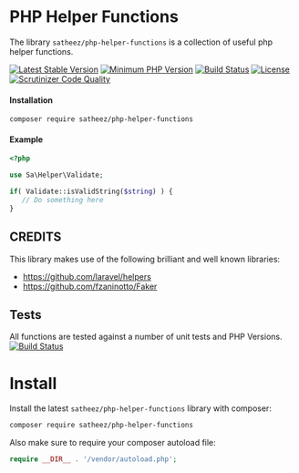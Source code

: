 # PHP Helper Functions

The library `satheez/php-helper-functions`  is a collection of useful php helper functions.  

[![Latest Stable Version](https://img.shields.io/packagist/v/satheez/php-helper-functions)](https://packagist.org/packages/satheez/php-helper-functions)
[![Minimum PHP Version](https://img.shields.io/packagist/php-v/satheez/php-helper-functions)](https://php.net/)
[![Build Status](https://travis-ci.org/satheez/php-helper-functions.svg?branch=master)](https://travis-ci.org/satheez/php-helper-functions)
[![License](https://poser.pugx.org/satheez/php-helper-functions/license)](https://packagist.org/packages/satheez/php-helper-functions)
[![Scrutinizer Code Quality](https://scrutinizer-ci.com/g/Satheez/php-helper-functions/badges/quality-score.png?b=master)](https://scrutinizer-ci.com/g/Satheez/php-helper-functions/?branch=master)

#### Installation
```bash~~~~
composer require satheez/php-helper-functions
```

#### Example
 ```php
 <?php
 
use Sa\Helper\Validate;

if( Validate::isValidString($string) ) {
    // Do something here
}
 ```

## CREDITS

This library makes use of the following brilliant and well known libraries:

- https://github.com/laravel/helpers
- https://github.com/fzaninotto/Faker

## Tests

All functions are tested against a number of unit tests and PHP Versions. 
[![Build Status](https://travis-ci.org/satheez/php-helper-functions.svg?branch=master)](https://travis-ci.org/satheez/php-helper-functions)
# Install

Install the latest `satheez/php-helper-functions` library with composer:

```bash
composer require satheez/php-helper-functions
```

Also make sure to require your composer autoload file:

```php
require __DIR__ . '/vendor/autoload.php';
```


